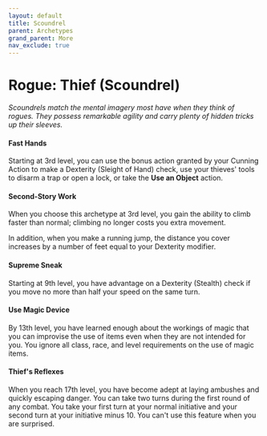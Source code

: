 ```yaml
---
layout: default
title: Scoundrel
parent: Archetypes
grand_parent: More
nav_exclude: true
---
```


# Rogue: Thief (Scoundrel)

_Scoundrels match the mental imagery most have when they think of rogues. They possess remarkable agility and carry plenty of hidden tricks up their sleeves._


#### Fast Hands

Starting at 3rd level, you can use the bonus action granted by your Cunning Action to make a Dexterity (Sleight of Hand) check, use your thieves' tools to disarm a trap or open a lock, or take the **Use an Object** action.


#### Second-Story Work

When you choose this archetype at 3rd level, you gain the ability to climb faster than normal; climbing no longer costs you extra movement.

In addition, when you make a running jump, the distance you cover increases by a number of feet equal to your Dexterity modifier.


#### Supreme Sneak

Starting at 9th level, you have advantage on a Dexterity (Stealth) check if you move no more than half your speed on the same turn.


#### Use Magic Device

By 13th level, you have learned enough about the workings of magic that you can improvise the use of items even when they are not intended for you. You ignore all class, race, and level requirements on the use of magic items.

#### Thief's Reflexes

When you reach 17th level, you have become adept at laying ambushes and quickly escaping danger. You can take two turns during the first round of any combat. You take your first turn at your normal initiative and your second turn at your initiative minus 10. You can't use this feature when you are surprised.